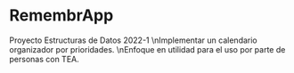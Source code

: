 # RemembrApp
Proyecto Estructuras de Datos 2022-1
\nImplementar un calendario organizador por prioridades.
\nEnfoque en utilidad para el uso por parte de personas con TEA.
